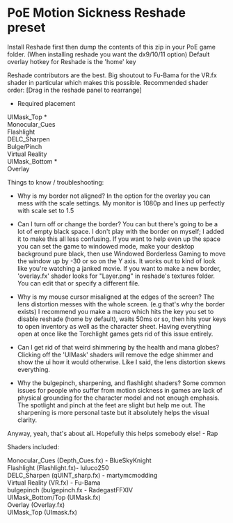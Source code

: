 # PoE Motion Sickness Reshade preset

Install Reshade first then dump the contents of this zip in your PoE game folder. (When installing reshade you want the dx9/10/11 option)
Default overlay hotkey for Reshade is the 'home' key

Reshade contributors are the best. Big shoutout to Fu-Bama for the VR.fx shader in particular which makes this possible. 
Recommended shader order: [Drag in the reshade panel to rearrange]
* Required placement

UIMask_Top *  
Monocular_Cues  
Flashlight  
DELC_Sharpen  
Bulge/Pinch  
Virtual Reality  
UIMask_Bottom *  
Overlay  

Things to know / troubleshooting: 

- Why is my border not aligned? 
In the option for the overlay you can mess with the scale settings. My monitor is 1080p and lines up perfectly with scale set to 1.5

- Can I turn off or change the border?
You can but there's going to be a lot of empty black space. I don't play with the border on myself; I added it to make this all less confusing. If you want to help even up the space you can set the game to windowed mode, make your desktop background pure black, then use Windowed Borderless Gaming to move the window up by -30 or so on the Y axis. It works out to kind of look like you're watching a janked movie. If you want to make a new border, 'overlay.fx' shader looks for "Layer.png" in reshade's textures folder. You can edit that or specify a different file.

- Why is my mouse cursor misaligned at the edges of the screen?
The lens distortion messes with the whole screen. (e.g that's why the border exists) I recommend you make a macro which hits the key you set to disable reshade (home by default), waits 50ms or so, then hits your keys to open inventory as well as the character sheet. Having everything open at once like the Torchlight games gets rid of this issue entirely.

- Can I get rid of that weird shimmering by the health and mana globes?
Clicking off the 'UIMask' shaders will remove the edge shimmer and show the ui how it would otherwise. Like I said, the lens distortion skews everything.

- Why the bulgepinch, sharpening, and flashlight shaders? 
Some common issues for people who suffer from motion sickness in games are lack of physical grounding for the character model and not enough emphasis. The spotlight and pinch at the feet are slight but help me out. The sharpening is more personal taste but it absolutely helps the visual clarity.



Anyway, yeah, that's about all. Hopefully this helps somebody else! - Rap



Shaders included:

Monocular_Cues (Depth_Cues.fx) - BlueSkyKnight  
Flashlight (Flashlight.fx)- luluco250  
DELC_Sharpen (qUINT_sharp.fx) - martymcmodding  
Virtual Reality (VR.fx) - Fu-Bama  
bulgepinch (bulgepinch.fx - RadegastFFXIV  
UIMask_Bottom/Top (UIMask.fx)  
Overlay (Overlay.fx)  
UIMask_Top (UImask.fx)  
